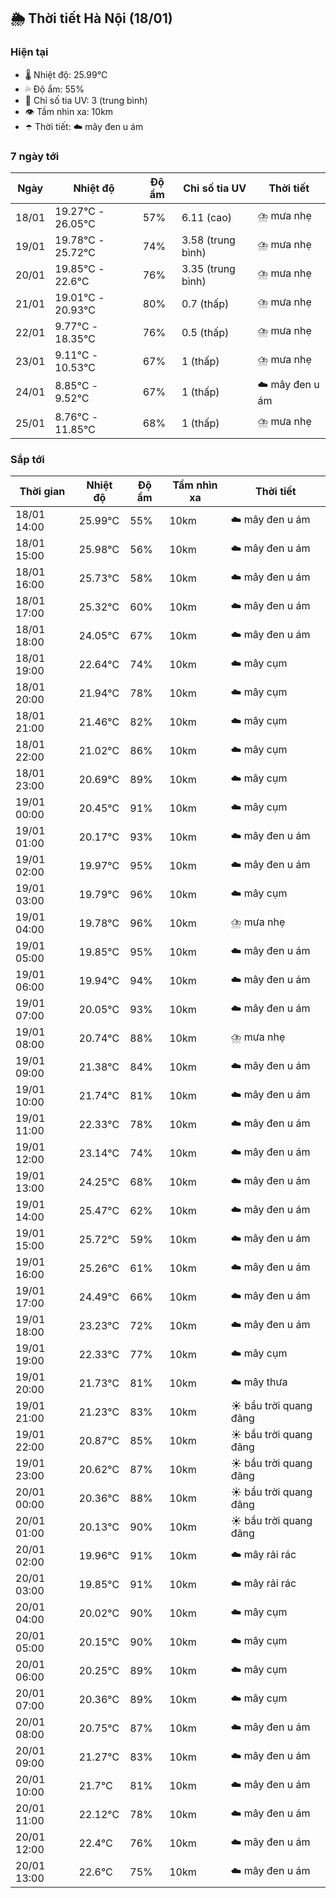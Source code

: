 ## 🌦️ Thời tiết Hà Nội (18/01)

### Hiện tại

- 🌡️ Nhiệt độ: 25.99℃
- 💦 Độ ẩm: 55%
- 🌟 Chỉ số tia UV: 3 (trung bình)
- 👁️ Tầm nhìn xa: 10km
- ☂️ Thời tiết: ☁️ mây đen u ám

### 7 ngày tới

| Ngày | Nhiệt độ | Độ ẩm | Chỉ số tia UV | Thời tiết |
| --- | --- | --- | --- | --- |
| 18/01 | 19.27℃ - 26.05℃ | 57% | 6.11 (cao) | ⛈️ mưa nhẹ |
| 19/01 | 19.78℃ - 25.72℃ | 74% | 3.58 (trung bình) | ⛈️ mưa nhẹ |
| 20/01 | 19.85℃ - 22.6℃ | 76% | 3.35 (trung bình) | ⛈️ mưa nhẹ |
| 21/01 | 19.01℃ - 20.93℃ | 80% | 0.7 (thấp) | ⛈️ mưa nhẹ |
| 22/01 | 9.77℃ - 18.35℃ | 76% | 0.5 (thấp) | ⛈️ mưa nhẹ |
| 23/01 | 9.11℃ - 10.53℃ | 67% | 1 (thấp) | ⛈️ mưa nhẹ |
| 24/01 | 8.85℃ - 9.52℃ | 67% | 1 (thấp) | ☁️ mây đen u ám |
| 25/01 | 8.76℃ - 11.85℃ | 68% | 1 (thấp) | ⛈️ mưa nhẹ |

### Sắp tới

| Thời gian | Nhiệt độ | Độ ẩm | Tầm nhìn xa | Thời tiết |
| --- | --- | --- | --- | --- |
| 18/01 14:00 | 25.99℃ | 55% | 10km | ☁️ mây đen u ám |
| 18/01 15:00 | 25.98℃ | 56% | 10km | ☁️ mây đen u ám |
| 18/01 16:00 | 25.73℃ | 58% | 10km | ☁️ mây đen u ám |
| 18/01 17:00 | 25.32℃ | 60% | 10km | ☁️ mây đen u ám |
| 18/01 18:00 | 24.05℃ | 67% | 10km | ☁️ mây đen u ám |
| 18/01 19:00 | 22.64℃ | 74% | 10km | ☁️ mây cụm |
| 18/01 20:00 | 21.94℃ | 78% | 10km | ☁️ mây cụm |
| 18/01 21:00 | 21.46℃ | 82% | 10km | ☁️ mây cụm |
| 18/01 22:00 | 21.02℃ | 86% | 10km | ☁️ mây cụm |
| 18/01 23:00 | 20.69℃ | 89% | 10km | ☁️ mây cụm |
| 19/01 00:00 | 20.45℃ | 91% | 10km | ☁️ mây cụm |
| 19/01 01:00 | 20.17℃ | 93% | 10km | ☁️ mây đen u ám |
| 19/01 02:00 | 19.97℃ | 95% | 10km | ☁️ mây đen u ám |
| 19/01 03:00 | 19.79℃ | 96% | 10km | ☁️ mây cụm |
| 19/01 04:00 | 19.78℃ | 96% | 10km | ⛈️ mưa nhẹ |
| 19/01 05:00 | 19.85℃ | 95% | 10km | ☁️ mây đen u ám |
| 19/01 06:00 | 19.94℃ | 94% | 10km | ☁️ mây đen u ám |
| 19/01 07:00 | 20.05℃ | 93% | 10km | ☁️ mây đen u ám |
| 19/01 08:00 | 20.74℃ | 88% | 10km | ⛈️ mưa nhẹ |
| 19/01 09:00 | 21.38℃ | 84% | 10km | ☁️ mây đen u ám |
| 19/01 10:00 | 21.74℃ | 81% | 10km | ☁️ mây đen u ám |
| 19/01 11:00 | 22.33℃ | 78% | 10km | ☁️ mây đen u ám |
| 19/01 12:00 | 23.14℃ | 74% | 10km | ☁️ mây đen u ám |
| 19/01 13:00 | 24.25℃ | 68% | 10km | ☁️ mây đen u ám |
| 19/01 14:00 | 25.47℃ | 62% | 10km | ☁️ mây đen u ám |
| 19/01 15:00 | 25.72℃ | 59% | 10km | ☁️ mây đen u ám |
| 19/01 16:00 | 25.26℃ | 61% | 10km | ☁️ mây đen u ám |
| 19/01 17:00 | 24.49℃ | 66% | 10km | ☁️ mây đen u ám |
| 19/01 18:00 | 23.23℃ | 72% | 10km | ☁️ mây đen u ám |
| 19/01 19:00 | 22.33℃ | 77% | 10km | ☁️ mây cụm |
| 19/01 20:00 | 21.73℃ | 81% | 10km | ☁️ mây thưa |
| 19/01 21:00 | 21.23℃ | 83% | 10km | ☀️ bầu trời quang đãng |
| 19/01 22:00 | 20.87℃ | 85% | 10km | ☀️ bầu trời quang đãng |
| 19/01 23:00 | 20.62℃ | 87% | 10km | ☀️ bầu trời quang đãng |
| 20/01 00:00 | 20.36℃ | 88% | 10km | ☀️ bầu trời quang đãng |
| 20/01 01:00 | 20.13℃ | 90% | 10km | ☀️ bầu trời quang đãng |
| 20/01 02:00 | 19.96℃ | 91% | 10km | ☁️ mây rải rác |
| 20/01 03:00 | 19.85℃ | 91% | 10km | ☁️ mây rải rác |
| 20/01 04:00 | 20.02℃ | 90% | 10km | ☁️ mây cụm |
| 20/01 05:00 | 20.15℃ | 90% | 10km | ☁️ mây cụm |
| 20/01 06:00 | 20.25℃ | 89% | 10km | ☁️ mây cụm |
| 20/01 07:00 | 20.36℃ | 89% | 10km | ☁️ mây cụm |
| 20/01 08:00 | 20.75℃ | 87% | 10km | ☁️ mây đen u ám |
| 20/01 09:00 | 21.27℃ | 83% | 10km | ☁️ mây đen u ám |
| 20/01 10:00 | 21.7℃ | 81% | 10km | ☁️ mây đen u ám |
| 20/01 11:00 | 22.12℃ | 78% | 10km | ☁️ mây đen u ám |
| 20/01 12:00 | 22.4℃ | 76% | 10km | ☁️ mây đen u ám |
| 20/01 13:00 | 22.6℃ | 75% | 10km | ☁️ mây đen u ám |
